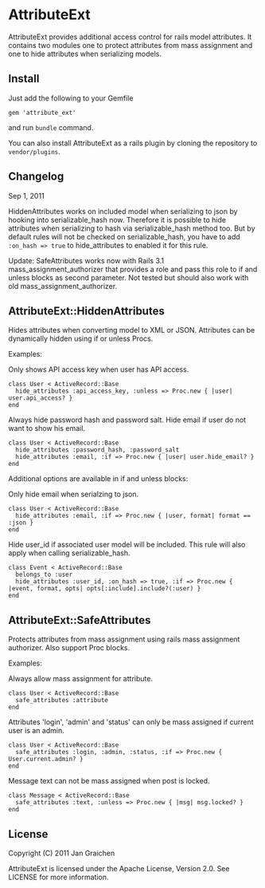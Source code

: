 
AttributeExt
============

AttributeExt provides additional access control for rails model attributes.
It contains two modules one to protect attributes from mass assignment and one
to hide attributes when serializing models.

Install
-------

Just add the following to your Gemfile

	gem 'attribute_ext'
	
and run `bundle` command.

You can also install AttributeExt as a rails plugin by cloning the repository to
`vendor/plugins`.


Changelog
---------

Sep 1, 2011

HiddenAttributes works on included model when serializing to json by hooking 
into serializable_hash now. Therefore it is possible to hide attributes when
serializing to hash via serializable_hash method too. 
But by default rules will not be checked on serializable_hash, you have to 
add `:on_hash => true` to hide_attributes to enabled it for this rule.

Update: SafeAttributes works now with Rails 3.1 mass_assignment_authorizer that 
provides a role and pass this role to if and unless blocks as second
parameter. Not tested but should also work with old mass_assignment_authorizer.


AttributeExt::HiddenAttributes
------------------------------

Hides attributes when converting model to XML or JSON. Attributes can be 
dynamically hidden using if or unless Procs.

Examples:

Only shows API access key when user has API access.

	class User < ActiveRecord::Base
	  hide_attributes :api_access_key, :unless => Proc.new { |user| user.api_access? }
	end
  
Always hide password hash and password salt. Hide email if user do not want to 
show his email.
  
	class User < ActiveRecord::Base
	  hide_attributes :password_hash, :password_salt
	  hide_attributes :email, :if => Proc.new { |user| user.hide_email? }
	end


Additional options are available in if and unless blocks:

Only hide email when serialzing to json.

	class User < ActiveRecord::Base
	  hide_attributes :email, :if => Proc.new { |user, format| format == :json }
	end
	
Hide user_id if associated user model will be included. This rule will also
apply when calling serializable_hash.

	class Event < ActiveRecord::Base
	  belongs_to :user
	  hide_attributes :user_id, :on_hash => true, :if => Proc.new { |event, format, opts| opts[:include].include?(:user) }
	end


AttributeExt::SafeAttributes
----------------------------

Protects attributes from mass assignment using rails mass assignment authorizer.
Also support Proc blocks.

Examples:

Always allow mass assignment for attribute.

	class User < ActiveRecord::Base
	  safe_attributes :attribute
	end

Attributes 'login', 'admin' and 'status' can only be mass assigned if current 
user is an admin.

	class User < ActiveRecord::Base
	  safe_attributes :login, :admin, :status, :if => Proc.new { User.current.admin? }
	end
  
Message text can not be mass assigned when post is locked.

	class Message < ActiveRecord::Base
	  safe_attributes :text, :unless => Proc.new { |msg| msg.locked? }
	end
  
License
-------

Copyright (C) 2011 Jan Graichen

AttributeExt is licensed under the Apache License, Version 2.0. 
See LICENSE for more information.
